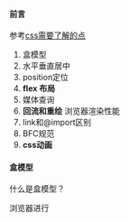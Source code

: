 #### 前言

参考[css需要了解的点](https://juejin.im/post/5ca80d366fb9a05e3345dccf)

1. 盒模型
2. 水平垂直居中
3. position定位 
4. **flex 布局**
5. 媒体查询
6. **回流和重绘** 浏览器渲染性能
7. link和@import区别
8. BFC规范
9. **css动画**



#### 盒模型

什么是盒模型？

浏览器进行



 

